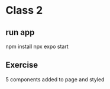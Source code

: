 # Class 2

## run app

npm install
npx expo start

## Exercise

5 components added to page and styled
